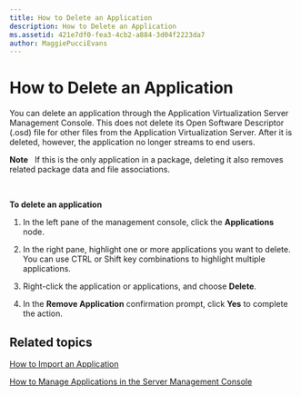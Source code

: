 ```yaml
---
title: How to Delete an Application
description: How to Delete an Application
ms.assetid: 421e7df0-fea3-4cb2-a884-3d04f2223da7
author: MaggiePucciEvans
---
```


# How to Delete an Application


You can delete an application through the Application Virtualization Server Management Console. This does not delete its Open Software Descriptor (.osd) file for other files from the Application Virtualization Server. After it is deleted, however, the application no longer streams to end users.

**Note**  
If this is the only application in a package, deleting it also removes related package data and file associations.

 

**To delete an application**

1.  In the left pane of the management console, click the **Applications** node.

2.  In the right pane, highlight one or more applications you want to delete. You can use CTRL or Shift key combinations to highlight multiple applications.

3.  Right-click the application or applications, and choose **Delete**.

4.  In the **Remove Application** confirmation prompt, click **Yes** to complete the action.

## Related topics


[How to Import an Application](how-to-import-an-applicationserver.md)

[How to Manage Applications in the Server Management Console](how-to-manage-applications-in-the-server-management-console.md)

 

 





